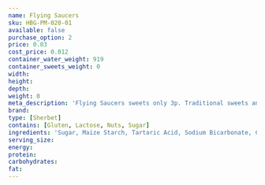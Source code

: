```yaml
---
name: Flying Saucers
sku: HBG-PM-020-01
available: false
purchase_option: 2
price: 0.03
cost_price: 0.012
container_water_weight: 919
container_sweets_weight: 0
width: 
height: 
depth: 
weight: 0
meta_description: 'Flying Saucers sweets only 3p. Traditional sweets and more at Humbugs Confectionery Store. Specialists in satisfying your sweet tooth!'
brand: 
type: [Sherbet]
contains: [Gluten, Lactose, Nuts, Sugar]
ingredients: 'Sugar, Maize Starch, Tartaric Acid, Sodium Bicarbonate, Colour (E104, E110, E124, E132)'
serving_size: 
energy: 
protein: 
carbohydrates: 
fat: 
---
```

